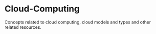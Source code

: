 # Cloud-Computing
Concepts related to cloud computing, cloud models and types and other related resources.
